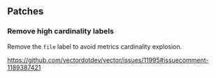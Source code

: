 ## Patches

### Remove high cardinality labels

Remove the `file` label to avoid metrics cardinality explosion.

https://github.com/vectordotdev/vector/issues/11995#issuecomment-1189387421
